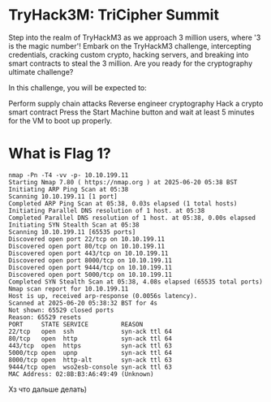 # TryHack3M: TriCipher Summit

Step into the realm of TryHackM3 as we approach 3 million users, where '3 is the magic number'! Embark on the TryHackM3 challenge, intercepting credentials, cracking custom crypto, hacking servers, and breaking into smart contracts to steal the 3 million. Are you ready for the cryptography ultimate challenge?

In this challenge, you will be expected to:

Perform supply chain attacks
Reverse engineer cryptography
Hack a crypto smart contract
Press the Start Machine button and wait at least 5 minutes for the VM to boot up properly.

# What is Flag 1?

```
nmap -Pn -T4 -vv -p- 10.10.199.11
Starting Nmap 7.80 ( https://nmap.org ) at 2025-06-20 05:38 BST
Initiating ARP Ping Scan at 05:38
Scanning 10.10.199.11 [1 port]
Completed ARP Ping Scan at 05:38, 0.03s elapsed (1 total hosts)
Initiating Parallel DNS resolution of 1 host. at 05:38
Completed Parallel DNS resolution of 1 host. at 05:38, 0.00s elapsed
Initiating SYN Stealth Scan at 05:38
Scanning 10.10.199.11 [65535 ports]
Discovered open port 22/tcp on 10.10.199.11
Discovered open port 80/tcp on 10.10.199.11
Discovered open port 443/tcp on 10.10.199.11
Discovered open port 8000/tcp on 10.10.199.11
Discovered open port 9444/tcp on 10.10.199.11
Discovered open port 5000/tcp on 10.10.199.11
Completed SYN Stealth Scan at 05:38, 4.08s elapsed (65535 total ports)
Nmap scan report for 10.10.199.11
Host is up, received arp-response (0.0056s latency).
Scanned at 2025-06-20 05:38:32 BST for 4s
Not shown: 65529 closed ports
Reason: 65529 resets
PORT     STATE SERVICE         REASON
22/tcp   open  ssh             syn-ack ttl 64
80/tcp   open  http            syn-ack ttl 64
443/tcp  open  https           syn-ack ttl 63
5000/tcp open  upnp            syn-ack ttl 64
8000/tcp open  http-alt        syn-ack ttl 63
9444/tcp open  wso2esb-console syn-ack ttl 63
MAC Address: 02:8B:B3:A6:49:49 (Unknown)
```

Хз что дальше делать)
